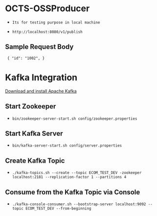 # OCTS-OSSProducer
- `Its for testing purpose in local machine`

- `http://localhost:8080/v1/publish`

Sample Request Body
-------------------
`
{
"id": "1002",
}`


Kafka Integration
================

[Download and install Apache Kafka](http://kafka.apache.org/downloads.html)

Start Zookeeper
-----------------
- `bin/zookeeper-server-start.sh config/zookeeper.properties`

Start Kafka Server
-----------------
- `bin/kafka-server-start.sh config/server.properties`

Create Kafka Topic
------------------
- `./kafka-topics.sh --create --topic ECOM_TEST_DEV -zookeeper localhost:2181 --replication-factor 1 --partitions 4`

Consume from the Kafka Topic via Console
----------------------------------------
- `./kafka-console-consumer.sh --bootstrap-server localhost:9092 --topic ECOM_TEST_DEV --from-beginning
  `